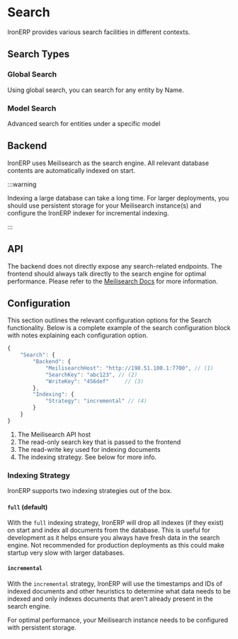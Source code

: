 # Search

IronERP provides various search facilities in different contexts.

## Search Types

### Global Search

Using global search, you can search for any entity by Name.

### Model Search

Advanced search for entities under a specific model

## Backend

IronERP uses Meilisearch as the search engine. All relevant database contents
are automatically indexed on start.

:::warning

Indexing a large database can take a long time. For larger deployments, you should
use persistent storage for your Meilisearch instance(s) and configure the IronERP
indexer for incremental indexing.

:::

## API

The backend does not directly expose any search-related endpoints. The frontend should
always talk directly to the search engine for optimal performance. Please refer to the
[Meilisearch Docs](https://www.meilisearch.com/docs) for more information.

## Configuration

This section outlines the relevant configuration options for the Search functionality. Below
is a complete example of the search configuration block with notes explaining each 
configuration option.

```javascript
{
    "Search": {
        "Backend": {
            "MeilisearchHost": "http://198.51.100.1:7700", // (1)
            "SearchKey": "abc123", // (2)
            "WriteKey": "456def"     // (3)
        },
        "Indexing": {
            "Strategy": "incremental" // (4)
        }
    }
}
```

1. The Meilisearch API host
2. The read-only search key that is passed to the frontend
3. The read-write key used for indexing documents
4. The indexing strategy. See below for more info.

### Indexing Strategy

IronERP supports two indexing strategies out of the box.

#### `full` (default)

With the `full` indexing strategy, IronERP will drop all indexes (if they exist) on
start and index all documents from the database. This is useful for development as it
helps ensure you always have fresh data in the search engine. Not recommended for
production deployments as this could make startup very slow with larger databases.

#### `incremental`

With the `incremental` strategy, IronERP will use the timestamps and IDs of indexed
documents and other heuristics to determine what data needs to be indexed and only indexes
documents that aren't already present in the search engine.

For optimal performance, your Meilisearch instance needs to be configured with persistent
storage.